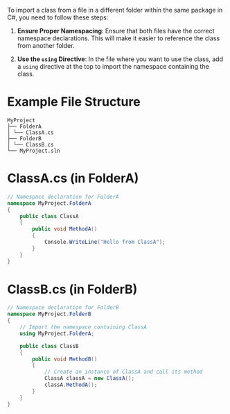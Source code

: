 To import a class from a file in a different folder within the same package in C#, you need to follow these steps:

1. **Ensure Proper Namespacing**: Ensure that both files have the correct namespace declarations. This will make it easier to reference the class from another folder.
    
2. **Use the `using` Directive**: In the file where you want to use the class, add a `using` directive at the top to import the namespace containing the class.

# Example File Structure 
```
MyProject 
├── FolderA 
│ └── ClassA.cs 
├── FolderB 
│ └── ClassB.cs 
└── MyProject.sln
```

# ClassA.cs (in FolderA)
```csharp
// Namespace declaration for FolderA
namespace MyProject.FolderA
{
    public class ClassA
    {
        public void MethodA()
        {
            Console.WriteLine("Hello from ClassA");
        }
    }
}

```

# ClassB.cs (in FolderB)
```csharp
// Namespace declaration for FolderB
namespace MyProject.FolderB
{
    // Import the namespace containing ClassA
    using MyProject.FolderA;

    public class ClassB
    {
        public void MethodB()
        {
            // Create an instance of ClassA and call its method
            ClassA classA = new ClassA();
            classA.MethodA();
        }
    }
}

```
